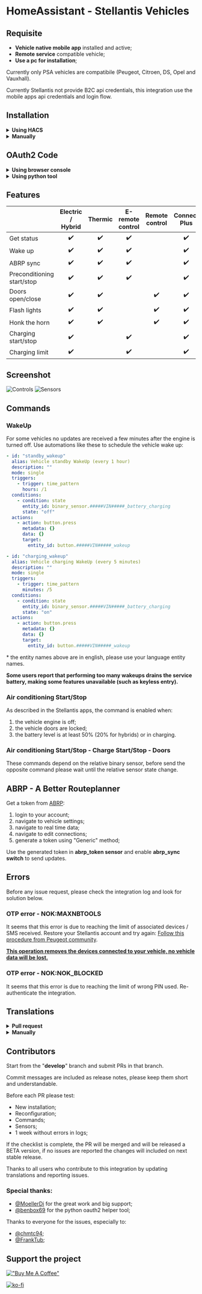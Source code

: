 # HomeAssistant - Stellantis Vehicles
## Requisite
- **Vehicle native mobile app** installed and active;
- **Remote service** compatible vehicle;
- **Use a pc for installation**;

Currently only PSA vehicles are compatibile (Peugeot, Citroen, DS, Opel and Vauxhall).

Currently Stellantis not provide B2C api credentials, this integration use the mobile apps api credentials and login flow.

## Installation
<details><summary><b>Using HACS</b></summary>

1. Go to [HACS](https://hacs.xyz/) section;
2. Search and install **Stellantis Vehicles** from the HACS integration list;
3. Add this integration from the **Home Assistant** integrations.

</details>
<details><summary><b>Manually</b></summary>

1. Download this repository;
2. Copy the directory **custom_components/stellantis_vehicles** on your Home Assistant **config/custom_components/stellantis_vehicles**;
3. Restart HomeAssistant;
4. Add this integration from the **Home Assistant** integrations.

</details>

## OAuth2 Code
<details><summary><b>Using browser console</b></summary>

As described on config flow, please get the right code from the mobile app redirect like this example (Chrome browser):

![Oauth2](./images/oauth2-code.png)

</details>
<details><summary><b>Using python tool</b></summary>

Thanks to [@benbox69](https://github.com/benbox69) for creating this awesome Python tool to fetch oauth code without using browser console: [stellantis-oauth-helper](https://github.com/benbox69/stellantis-oauth-helper)

</details>

## Features

|                            | Electric / Hybrid | Thermic | E-remote control | Remote control  | Connect Plus |
|----------------------------|:-----------------:|:-------:|:----------------:|:---------------:|:------------:|
| Get status                 |        ✔️         |   ✔️    |        ✔️        |                 |      ✔️      |
| Wake up                    |        ✔️         |   ✔️    |        ✔️        |                 |      ✔️      |
| ABRP sync                  |        ✔️         |   ✔️    |        ✔️        |                 |      ✔️      |
| Preconditioning start/stop |        ✔️         |   ✔️    |        ✔️        |                 |      ✔️      |
| Doors open/close           |        ✔️         |   ✔️    |                  |       ✔️        |      ✔️      |
| Flash lights               |        ✔️         |   ✔️    |                  |       ✔️        |      ✔️      |
| Honk the horn              |        ✔️         |   ✔️    |                  |       ✔️        |      ✔️      |
| Charging start/stop        |        ✔️         |         |        ✔️        |                 |      ✔️      |
| Charging limit             |        ✔️         |         |        ✔️        |                 |      ✔️      |

## Screenshot
![Controls](./images/controls.png)
![Sensors](./images/sensors.png)

## Commands
### WakeUp
For some vehicles no updates are received a few minutes after the engine is turned off. Use automations like these to schedule the vehicle wake up:

```yaml
- id: "standby_wakeup"
  alias: Vehicle standby WakeUp (every 1 hour)
  description: ""
  mode: single
  triggers:
    - trigger: time_pattern
      hours: /1
  conditions:
    - condition: state
      entity_id: binary_sensor.#####VIN#####_battery_charging
      state: "off"
  actions:
    - action: button.press
      metadata: {}
      data: {}
      target:
        entity_id: button.#####VIN#####_wakeup
```

```yaml
- id: "charging_wakeup"
  alias: Vehicle charging WakeUp (every 5 minutes)
  description: ""
  mode: single
  triggers:
    - trigger: time_pattern
      minutes: /5
  conditions:
    - condition: state
      entity_id: binary_sensor.#####VIN#####_battery_charging
      state: "on"
  actions:
    - action: button.press
      metadata: {}
      data: {}
      target:
        entity_id: button.#####VIN#####_wakeup
```
\* the entity names above are in english, please use your language entity names.

**Some users report that performing too many wakeups drains the service battery, making some features unavailable (such as keyless entry).**

### Air conditioning Start/Stop
As described in the Stellantis apps, the command is enabled when:
1. the vehicle engine is off;
2. the vehicle doors are locked;
3. the battery level is at least 50% (20% for hybrids) or in charging.

### Air conditioning Start/Stop - Charge Start/Stop - Doors
These commands depend on the relative binary sensor, before send the opposite command please wait until the relative sensor state change.

## ABRP - A Better Routeplanner
Get a token from [ABRP](https://abetterrouteplanner.com/):
1. login to your account;
2. navigate to vehicle settings;
3. navigate to real time data;
4. navigate to edit connections;
5. generate a token using "Generic" method;

Use the generated token in **abrp_token sensor** and enable **abrp_sync switch** to send updates.

## Errors
Before any issue request, please check the integration log and look for solution below.

### OTP error - NOK:MAXNBTOOLS
It seems that this error is due to reaching the limit of associated devices / SMS received. Restore your Stellantis account and try again:
[Follow this procedure from Peugeot community](https://peugeot.my-customerportal.com/peugeot/s/article/AP-I-have-problems-with-the-pin-safety-code-or-I-want-to-change-it-What-can-I-do?language=en_GB).

**<u>This operation removes the devices connected to your vehicle, no vehicle data will be lost.</u>**

### OTP error - NOK:NOK_BLOCKED
It seems that this error is due to reaching the limit of wrong PIN used. Re-authenticate the integration.

## Translations
<details><summary><b>Pull request</b></summary>

Fork this repo and create/update your language file under `custom_components/stellantis_vehicles/translations/` starting from `en.json`.
</details>
<details><summary><b>Manually</b></summary>

Copy the content of file `custom_components/stellantis_vehicles/translations/en.json` to a new file, edit all labels ("key": **"Label"**) and open a issue request including the new/updated json language file.
</details>

## Contributors
Start from the "**develop**" branch and submit PRs in that branch.

Commit messages are included as release notes, please keep them short and understandable.

Before each PR please test:
- New installation;
- Reconfiguration;
- Commands;
- Sensors;
- 1 week without errors in logs;

If the checklist is complete, the PR will be merged and will be released a BETA version, if no issues are reported the changes will included on next stable release.

Thanks to all users who contribute to this integration by updating translations and reporting issues.

### Special thanks:
- [@MoellerDi](https://github.com/MoellerDi) for the great work and big support;
- [@benbox69](https://github.com/benbox69) for the python oauth2 helper tool;

Thanks to everyone for the issues, especially to:
- [@chmtc94](https://github.com/chmtc94);
- [@FrankTub](https://github.com/FrankTub);

## Support the project
[!["Buy Me A Coffee"](https://www.buymeacoffee.com/assets/img/custom_images/orange_img.png)](https://www.buymeacoffee.com/andreatito)

[![ko-fi](https://ko-fi.com/img/githubbutton_sm.svg)](https://ko-fi.com/W7W11C9QJ7)
